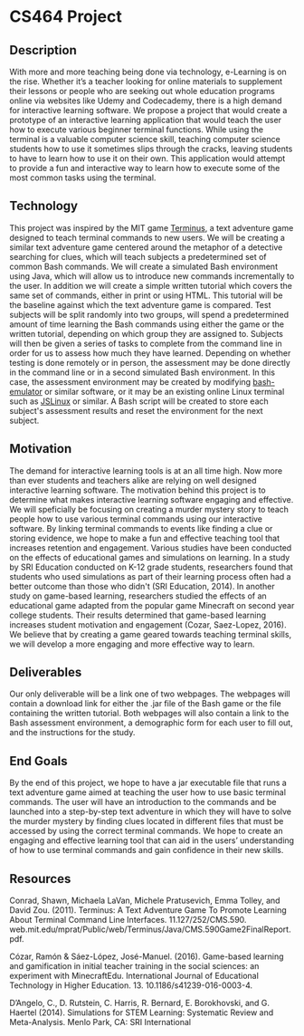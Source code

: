 # CS464 Project

## Description
With more and more teaching being done via technology, e-Learning is on the rise. Whether it’s a teacher looking for online materials to supplement their lessons or people who are seeking out whole education programs online via websites like Udemy and Codecademy, there is a high demand for interactive learning software. We propose a project that would create a prototype of an interactive learning application that would teach the user how to execute various beginner terminal functions. While using the terminal is a valuable computer science skill, teaching computer science students how to use it sometimes slips through the cracks, leaving students to have to learn how to use it on their own. This application would attempt to provide a fun and interactive way to learn how to execute some of the most common tasks using the terminal.

## Technology
This project was inspired by the MIT game [Terminus](https://web.mit.edu/mprat/Public/web/Terminus/Web/main.html), a text adventure game designed to teach terminal commands to new users. We will be creating a similar text adventure game centered around the metaphor of a detective searching for clues, which will teach subjects a predetermined set of common Bash commands. We will create a simulated Bash environment using Java, which will allow us to introduce new commands incrementally to the user. In addition we will create a simple written tutorial which covers the same set of commands, either in print or using HTML. This tutorial will be the baseline against which the text adventure game is compared. Test subjects will be split randomly into two groups, will spend a predetermined amount of time learning the Bash commands using either the game or the written tutorial, depending on which group they are assigned to. Subjects will then be given a series of tasks to complete from the command line in order for us to assess how much they have learned. Depending on whether testing is done remotely or in person, the assessment may be done directly in the command line or in a second simulated Bash environment. In this case, the assessment environment may be created by modifying [bash-emulator](https://github.com/trybash/bash-emulator/blob/gh-pages/index.html) or similar software, or it may be an existing online Linux terminal such as [JSLinux](https://bellard.org/jslinux/) or similar. A Bash script will be created to store each subject's assessment results and reset the environment for the next subject.


## Motivation
The demand for interactive learning tools is at an all time high. Now more than ever students and teachers alike are relying on well designed interactive learning software. The motivation behind this project is to determine what makes interactive learning software engaging and effective. We will speficially be focusing on creating a murder mystery story to teach people how to use various terminal commands using our interactive software. By linking terminal commands to events like finding a clue or storing evidence, we hope to make a fun and effective teaching tool that increases retention and engagement. Various studies have been conducted on the effects of educational games and simulations on learning. In a study by SRI Education conducted on K-12 grade students, researchers found that students who used simulations as part of their learning process often had a better outcome than those who didn't (SRI Education, 2014). In another study on game-based learning, researchers studied the effects of an educational game adapted from the popular game Minecraft on second year college students. Their results determined that game-based learning increases student motivation and engagement (Cozar, Saez-Lopez, 2016). We believe that by creating a game geared towards teaching terminal skills, we will develop a more engaging and more effective way to learn.  

## Deliverables
Our only deliverable will be a link one of two webpages. The webpages will contain a download link for either the .jar file of the Bash game or the file containing the written tutorial. Both webpages will also contain a link to the Bash assessment environment, a demographic form for each user to fill out, and the instructions for the study.

## End Goals
By the end of this project, we hope to have a jar executable file that runs a text adventure game aimed at teaching the user how to use basic terminal commands. The user will have an introduction to the commands and be launched into a step-by-step text adventure in which they will have to solve the murder mystery by finding clues located in different files that must be accessed by using the correct terminal commands. We hope to create an engaging and effective learning tool that can aid in the users’ understanding of how to use terminal commands and gain confidence in their new skills.  

## Resources
Conrad, Shawn, Michaela LaVan, Michele Pratusevich, Emma Tolley, and David Zou. (2011). Terminus: A Text Adventure Game To Promote Learning About Terminal Command Line Interfaces. 11.127/252/CMS.590.   web.mit.edu/mprat/Public/web/Terminus/Java/CMS.590Game2FinalReport.pdf. 

Cózar, Ramón & Sáez-López, José-Manuel. (2016). Game-based learning and gamification in initial teacher training in the social sciences: an experiment with MinecraftEdu. International Journal of Educational Technology in Higher Education. 13. 10.1186/s41239-016-0003-4. 

D’Angelo, C., D. Rutstein, C. Harris, R. Bernard, E. Borokhovski, and G. Haertel (2014). Simulations for STEM Learning:
Systematic Review and Meta-Analysis. Menlo Park, CA: SRI International
